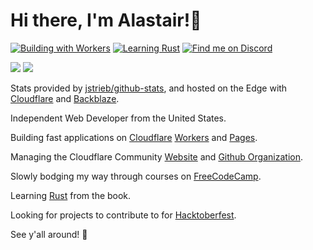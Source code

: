 # Hi there, I'm Alastair!🖖

[![Building with Workers](https://tinyurl.com/yemun5z6)](https://workers.cloudflare.com) [![Learning Rust](https://img.shields.io/static/v1?labelColor=black&label=Learning&color=red&url=https://www.rust-lang.org&style=for-the-badge&message=Rust&logo=Rust)](https://www.rust-lang.org) [![Find me on Discord](https://img.shields.io/static/v1?labelColor=black&label=Find%20Me&color=5865F2&url=https://discord.gg/cloudflaredev&style=for-the-badge&message=on%20Discord&logo=Discord)](https://discord.gg/cloudflaredev)

![](https://cdn.goalastair.com/ghstats/overview.svg) ![](https://cdn.goalastair.com/ghstats/languages.svg)

Stats provided by [jstrieb/github-stats](https://github.com/jstrieb/github-stats), and hosted on the Edge with [Cloudflare](https://cloudflare.com) and [Backblaze](https://backblaze.com).

Independent Web Developer from the United States.

Building fast applications on [Cloudflare](https://cloudflare.com) [Workers](https://workers.cloudflare.com) and [Pages](https://pages.cloudflare.com).

Managing the Cloudflare Community [Website](https://cloudflare.community) and [Github Organization](https://github.com/cloudflare-community).

Slowly bodging my way through courses on [FreeCodeCamp](https://www.freecodecamp.org).

Learning [Rust](https://rust-lang.com) from the book.

Looking for projects to contribute to for [Hacktoberfest](https://hacktoberfest.digitalocean.com).

See y'all around! 👋
